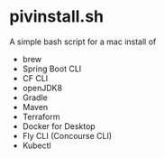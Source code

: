 # pivinstall.sh

A simple bash script for a mac install of
- brew
- Spring Boot CLI
- CF CLI
- openJDK8
- Gradle
- Maven
- Terraform
- Docker for Desktop
- Fly CLI (Concourse CLI)
- Kubectl


